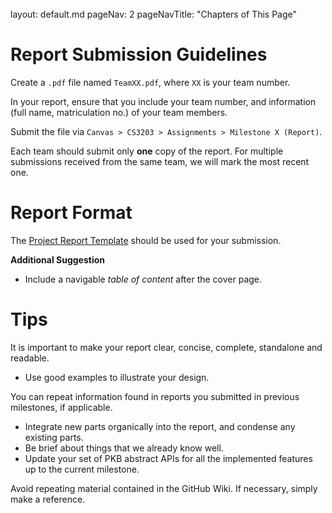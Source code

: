 <br>

<frontmatter>
  layout: default.md
  pageNav: 2
  pageNavTitle: "Chapters of This Page"
</frontmatter>

[](#report-submission-guidelines)Report Submission Guidelines
=============================================================

Create a `.pdf` file named `TeamXX.pdf`, where `XX` is your team number.

In your report, ensure that you include your team number, and information (full name, matriculation no.) of your team members.

Submit the file via `Canvas > CS3203 > Assignments > Milestone X (Report)`.

Each team should submit only **one** copy of the report. For multiple submissions received from the same team, we will mark the most recent one.

[](#report-format)Report Format
===============================

The [Project Report Template](../../report-template/report-template.docx) should be used for your submission.

**Additional Suggestion**

*   Include a navigable _table of content_ after the cover page.

[](#tips)Tips
=============

It is important to make your report clear, concise, complete, standalone and readable.

*   Use good examples to illustrate your design.

You can repeat information found in reports you submitted in previous milestones, if applicable.

*   Integrate new parts organically into the report, and condense any existing parts.
*   Be brief about things that we already know well.
*   Update your set of PKB abstract APIs for all the implemented features up to the current milestone.

Avoid repeating material contained in the GitHub Wiki. If necessary, simply make a reference.